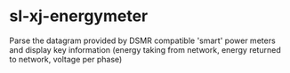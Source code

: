 # sl-xj-energymeter

Parse the datagram provided by DSMR compatible 'smart' power meters and display key information (energy taking from network, energy returned to network, voltage per phase)
